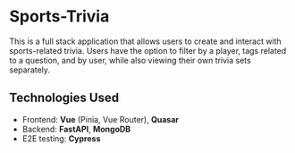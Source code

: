 # Sports-Trivia
This is a full stack application that allows users to create and interact with sports-related trivia. Users have the option to filter by a player, tags related to a question, and by user, while also viewing their own trivia sets separately.

## Technologies Used
- Frontend: **Vue** (Pinia, Vue Router), **Quasar**
- Backend: **FastAPI**, **MongoDB** 
- E2E testing: **Cypress**
